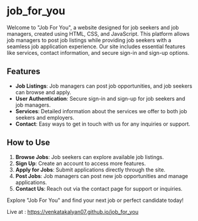 # job_for_you
Welcome to "Job For You", a website designed for job seekers and job managers, created using HTML, CSS, and JavaScript. This platform allows job managers to post job listings while providing job seekers with a seamless job application experience. Our site includes essential features like services, contact information, and secure sign-in and sign-up options.

## Features

- **Job Listings**: Job managers can post job opportunities, and job seekers can browse and apply.
- **User Authentication**: Secure sign-in and sign-up for job seekers and job managers.
- **Services**: Detailed information about the services we offer to both job seekers and employers.
- **Contact**: Easy ways to get in touch with us for any inquiries or support.

## How to Use

1. **Browse Jobs**: Job seekers can explore available job listings.
2. **Sign Up**: Create an account to access more features.
3. **Apply for Jobs**: Submit applications directly through the site.
4. **Post Jobs**: Job managers can post new job opportunities and manage applications.
5. **Contact Us**: Reach out via the contact page for support or inquiries.

Explore "Job For You" and find your next job or perfect candidate today!

Live at : https://venkatakalyan07.github.io/job_for_you

